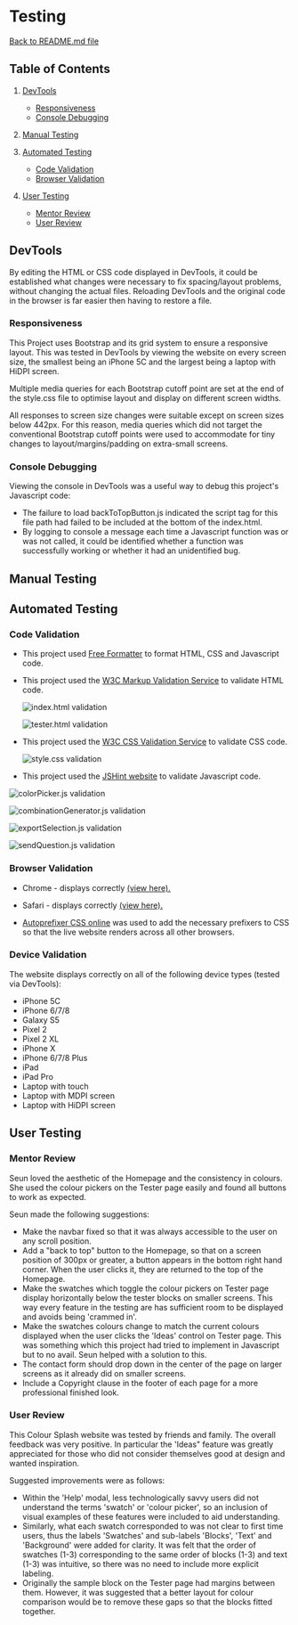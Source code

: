 # Testing

[Back to README.md file](README.md)

## Table of Contents

1. [DevTools](#dev-tools)
    * [Responsiveness](#responsiveness)
    * [Console Debugging](#console-debugging)

2. [Manual Testing](#manual-testing)

3. [Automated Testing](#automated-testing)
    * [Code Validation](#code-validation)
    * [Browser Validation](#browser-validation)
    
4. [User Testing](#user-testing)
    * [Mentor Review](#mentor-review)
    * [User Review](#user-review)

## DevTools

By editing the HTML or CSS code displayed in DevTools, it could be established what changes were necessary to fix spacing/layout problems, without changing the actual files. Reloading DevTools and the original code in the browser is far easier then having to restore a file. 

### Responsiveness 
This Project uses Bootstrap and its grid system to ensure a responsive layout. This was tested in DevTools by viewing the website on every screen size, the smallest being an iPhone 5C and the largest being a laptop with HiDPI screen.

Multiple media queries for each Bootstrap cutoff point are set at the end of the style.css file to optimise layout and display on different screen widths.

All responses to screen size changes were suitable except on screen sizes below 442px. For this reason, media queries which did not target the conventional Bootstrap cutoff points were used to accommodate for tiny changes to layout/margins/padding on extra-small screens.

### Console Debugging
Viewing the console in DevTools was a useful way to debug this project's Javascript code: 
- The failure to load backToTopButton.js indicated the script tag for this file path had failed to be included at the bottom of the index.html. 
- By logging to console a message each time a Javascript function was or was not called, it could be identified whether a function was successfully working or whether it had an unidentified bug.

## Manual Testing


## Automated Testing


### Code Validation

- This project used [Free Formatter]([https://www.freeformatter.com](https://www.freeformatter.com/)) to format HTML, CSS and Javascript code.

- This project used the [W3C Markup Validation Service]([https://validator.w3.org/](https://validator.w3.org/)) to validate HTML code.

    ![index.html validation](assets/images/readme-images/validated-home.png)

    ![tester.html validation](assets/images/readme-images/validated-tester.png)

- This project used the [W3C CSS Validation Service]([https://validator.w3.org/](https://validator.w3.org/)) to validate CSS code.

    ![style.css validation](assets/images/readme-images/validated-css.png)

- This project used the [JSHint website]([https://jshint.com/](https://jshint.com/)) to validate Javascript code.

![colorPicker.js validation](assets/images/readme-images/validated-color-picker-library.png)

![combinationGenerator.js validation](assets/images/readme-images/validated-combination-generator.png)

![exportSelection.js validation](assets/images/readme-images/validated-export-selection.png)

![sendQuestion.js validation](assets/images/readme-images/validated-send-mail.png)


### Browser Validation

- Chrome - displays correctly [(view here).](assets/images/readme-images/opening-html.png)
- Safari - displays correctly [(view here).](assets/images/readme-images/safari.png)

- [Autoprefixer CSS online](https://autoprefixer.github.io/) was used to add the necessary prefixers to CSS so that the live website renders across all other browsers.

### Device Validation

The website displays correctly on all of the following device types (tested via DevTools):

- iPhone 5C
- iPhone 6/7/8
- Galaxy S5
- Pixel 2
- Pixel 2 XL
- iPhone X
- iPhone 6/7/8 Plus
- iPad
- iPad Pro
- Laptop with touch
- Laptop with MDPI screen
- Laptop with HiDPI screen

## User Testing

### Mentor Review

Seun loved the aesthetic of the Homepage and the consistency in colours. She used the colour pickers on the Tester page easily and found all buttons to work as expected.

Seun made the following suggestions:

- Make the navbar fixed so that it was always accessible to the user on any scroll position.
- Add a "back to top" button to the Homepage, so that on a screen position of 300px or greater, a button appears in the bottom right hand corner. When the user clicks it, they are returned to the top of the Homepage.
- Make the swatches which toggle the colour pickers on Tester page display horizontally below the tester blocks on smaller screens. This way every feature in the testing are has sufficient room to be displayed and avoids being 'crammed in'.
- Make the swatches colours change to match the current colours displayed when the user clicks the 'Ideas' control on Tester page. This was something which this project had tried to implement in Javascript but to no avail. Seun helped with a solution to this.
- The contact form should drop down in the center of the page on larger screens as it already did on smaller screens.
- Include a Copyright clause in the footer of each page for a more professional finished look.

### User Review

This Colour Splash website was tested by friends and family. The overall feedback was very positive. In particular the 'Ideas" feature was greatly appreciated for those who did not consider themselves good at design and wanted inspiration. 

Suggested improvements were as follows:

- Within the 'Help' modal, less technologically savvy users did not understand the terms 'swatch' or 'colour picker', so an inclusion of visual examples of these features were included to aid understanding.
- Similarly, what each swatch corresponded to was not clear to first time users, thus the labels 'Swatches' and sub-labels 'Blocks', 'Text' and 'Background' were added for clarity. It was felt that the order of swatches (1-3) corresponding to the same order of blocks (1-3) and text (1-3) was intuitive, so there was no need to include more explicit labeling.
- Originally the sample block on the Tester page had margins between them. However, it was suggested that a better layout for colour comparison would be to remove these gaps so that the blocks fitted together.